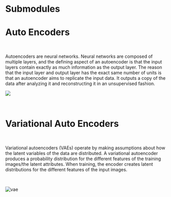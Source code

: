 # Submodules 
# Auto Encoders

<br>

Autoencoders are neural networks. Neural networks are composed of multiple layers, and the defining aspect of an autoencoder is that the input layers contain exactly as much information as the output layer. The reason that the input layer and output layer has the exact same number of units is that an autoencoder aims to replicate the input data. It outputs a copy of the data after analyzing it and reconstructing it in an unsupervised fashion.
<br>

![](https://www.unite.ai/wp-content/uploads/2020/09/Autoencoder_schema.png)

<br>

# Variational Auto Encoders

<br>

Variational autoencoders (VAEs) operate by making assumptions about how the latent variables of the data are distributed. A variational autoencoder produces a probability distribution for the different features of the training images/the latent attributes. When training, the encoder creates latent distributions for the different features of the input images.


<br>

![vae](https://www.unite.ai/wp-content/uploads/2020/09/variational-1024x193.png)

<br>

